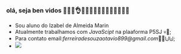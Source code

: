 ### olá, seja ben vidos 💜🖤🤍👌😘💕💕😍🙌🙌🙌😜🤞💋💋💋

- Sou aluno do Izabel de Almeida Marin
- Atualmente trabalhamos com *JavaScipt* na plaaforma P5SJ 💀🚬;
- Para contato email:_ferreiradesouzaotavio899@gmail.com_🤘🤘⨃⨄;
- ![](https://media.tenor.com/uvs84qLH_l8AAAAi/nahh-nah.gif)
  
